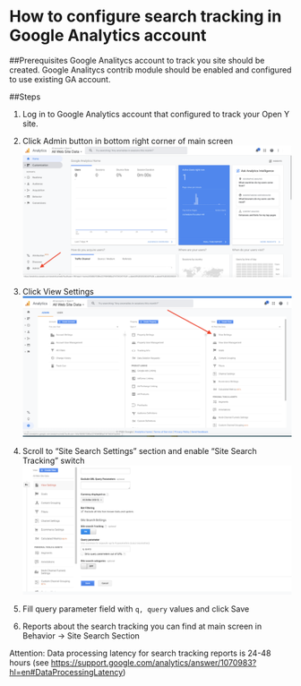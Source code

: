 # How to configure search tracking in Google Analytics account
##Prerequisites
Google Analitycs account to track you site should be created.
Google Analitycs contrib module should be enabled and configured to use existing GA account.

##Steps
1. Log in to Google Analytics account that configured to track your Open Y site.

2. Click Admin button in bottom right corner of main screen
![Google Analytics Main Screen](../assets/ga_search_1.png)

3. Click View Settings
![Google Analytics View Settings](../assets/ga_search_2.png)

4. Scroll to “Site Search Settings” section and enable “Site Search Tracking” switch
![Google Analytics Site Search Settings](../assets/ga_search_3.png)

5. Fill query parameter field with `q, query` values and click Save

6. Reports about the search tracking you can find at main screen in Behavior → Site Search Section

Attention: Data processing latency for search tracking reports is 24-48 hours
(see https://support.google.com/analytics/answer/1070983?hl=en#DataProcessingLatency)
